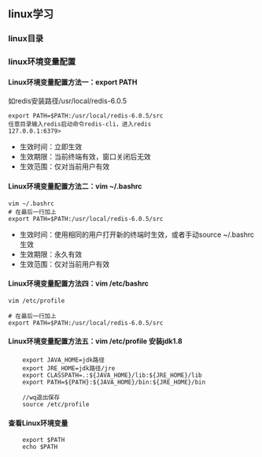 ## linux学习

### linux目录

### linux环境变量配置

#### Linux环境变量配置方法一：export PATH
如redis安装路径/usr/local/redis-6.0.5
```shell
export PATH=$PATH:/usr/local/redis-6.0.5/src
任意目录输入redis启动命令redis-cli，进入redis
127.0.0.1:6379>
```
* 生效时间：立即生效
* 生效期限：当前终端有效，窗口关闭后无效
* 生效范围：仅对当前用户有效

#### Linux环境变量配置方法二：vim ~/.bashrc
```shell
vim ~/.bashrc
# 在最后一行加上
export PATH=$PATH:/usr/local/redis-6.0.5/src
```
* 生效时间：使用相同的用户打开新的终端时生效，或者手动source ~/.bashrc生效
* 生效期限：永久有效
* 生效范围：仅对当前用户有效

#### Linux环境变量配置方法四：vim /etc/bashrc
```shell
vim /etc/profile

# 在最后一行加上
export PATH=$PATH:/usr/local/redis-6.0.5/src
```

#### Linux环境变量配置方法五：vim /etc/profile 安装jdk1.8
```shell
    export JAVA_HOME=jdk路径
    export JRE_HOME=jdk路径/jre
    export CLASSPATH=.:${JAVA_HOME}/lib:${JRE_HOME}/lib
    export PATH=${PATH}:${JAVA_HOME}/bin:${JRE_HOME}/bin
    
    //wq退出保存
    source /etc/profile
```

#### 查看Linux环境变量
```shell
    export $PATH
    echo $PATH
```


